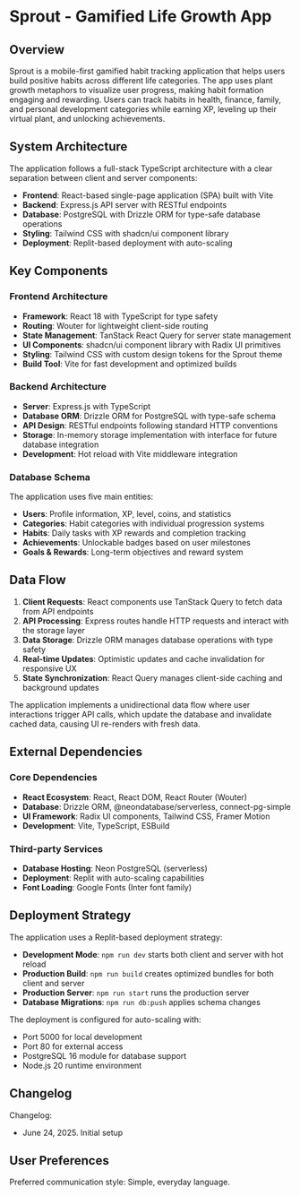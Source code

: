 # Sprout - Gamified Life Growth App

## Overview

Sprout is a mobile-first gamified habit tracking application that helps users build positive habits across different life categories. The app uses plant growth metaphors to visualize user progress, making habit formation engaging and rewarding. Users can track habits in health, finance, family, and personal development categories while earning XP, leveling up their virtual plant, and unlocking achievements.

## System Architecture

The application follows a full-stack TypeScript architecture with a clear separation between client and server components:

- **Frontend**: React-based single-page application (SPA) built with Vite
- **Backend**: Express.js API server with RESTful endpoints
- **Database**: PostgreSQL with Drizzle ORM for type-safe database operations
- **Styling**: Tailwind CSS with shadcn/ui component library
- **Deployment**: Replit-based deployment with auto-scaling

## Key Components

### Frontend Architecture
- **Framework**: React 18 with TypeScript for type safety
- **Routing**: Wouter for lightweight client-side routing
- **State Management**: TanStack React Query for server state management
- **UI Components**: shadcn/ui component library with Radix UI primitives
- **Styling**: Tailwind CSS with custom design tokens for the Sprout theme
- **Build Tool**: Vite for fast development and optimized builds

### Backend Architecture
- **Server**: Express.js with TypeScript
- **Database ORM**: Drizzle ORM for PostgreSQL with type-safe schema
- **API Design**: RESTful endpoints following standard HTTP conventions
- **Storage**: In-memory storage implementation with interface for future database integration
- **Development**: Hot reload with Vite middleware integration

### Database Schema
The application uses five main entities:
- **Users**: Profile information, XP, level, coins, and statistics
- **Categories**: Habit categories with individual progression systems
- **Habits**: Daily tasks with XP rewards and completion tracking
- **Achievements**: Unlockable badges based on user milestones
- **Goals & Rewards**: Long-term objectives and reward system

## Data Flow

1. **Client Requests**: React components use TanStack Query to fetch data from API endpoints
2. **API Processing**: Express routes handle HTTP requests and interact with the storage layer
3. **Data Storage**: Drizzle ORM manages database operations with type safety
4. **Real-time Updates**: Optimistic updates and cache invalidation for responsive UX
5. **State Synchronization**: React Query manages client-side caching and background updates

The application implements a unidirectional data flow where user interactions trigger API calls, which update the database and invalidate cached data, causing UI re-renders with fresh data.

## External Dependencies

### Core Dependencies
- **React Ecosystem**: React, React DOM, React Router (Wouter)
- **Database**: Drizzle ORM, @neondatabase/serverless, connect-pg-simple
- **UI Framework**: Radix UI components, Tailwind CSS, Framer Motion
- **Development**: Vite, TypeScript, ESBuild

### Third-party Services
- **Database Hosting**: Neon PostgreSQL (serverless)
- **Deployment**: Replit with auto-scaling capabilities
- **Font Loading**: Google Fonts (Inter font family)

## Deployment Strategy

The application uses a Replit-based deployment strategy:

- **Development Mode**: `npm run dev` starts both client and server with hot reload
- **Production Build**: `npm run build` creates optimized bundles for both client and server
- **Production Server**: `npm run start` runs the production server
- **Database Migrations**: `npm run db:push` applies schema changes

The deployment is configured for auto-scaling with:
- Port 5000 for local development
- Port 80 for external access
- PostgreSQL 16 module for database support
- Node.js 20 runtime environment

## Changelog

Changelog:
- June 24, 2025. Initial setup

## User Preferences

Preferred communication style: Simple, everyday language.